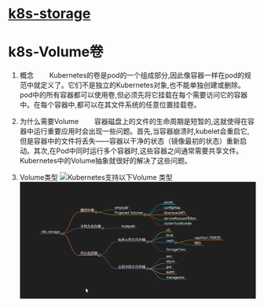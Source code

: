 # [k8s-storage](https://kubernetes.io/zh-cn/docs/concepts/storage)  

# k8s-Volume卷
1. 概念
  Kubernetes的卷是pod的一个组成部分,因此像容器一样在pod的规范中就定义了。它们不是独立的Kubernetes对象,也不能单独创建或删除。pod中的所有容器都可以使用卷,但必须先将它挂载在每个需要访问它的容器中。在每个容器中,都可以在其文件系统的任意位置挂载卷。

2. 为什么需要Volume
  容器磁盘上的文件的生命周期是短暂的,这就使得在容器中运行重要应用时会出现一些问题。首先,当容器崩溃时,kubelet会重启它,但是容器中的文件将丢失——容器以干净的状态（镜像最初的状态）重新启动。其次,在Pod中同时运行多个容器时,这些容器之间通常需要共享文件。Kubernetes中的Volume抽象就很好的解决了这些问题。

3. Volume类型
![Kubernetes支持以下Volume 类型](https://ask.qcloudimg.com/http-save/yehe-6211241/icx05vjlba.png)
![k8s-storage](pic/k8s-storage.png)
